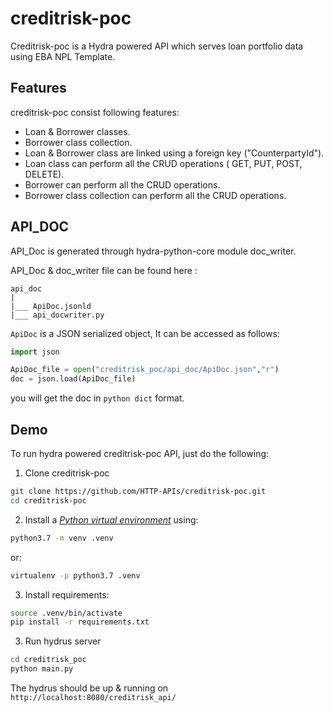 # creditrisk-poc

Creditrisk-poc is a Hydra powered API which serves loan portfolio data using EBA NPL Template.

## Features
creditrisk-poc consist following features:
* Loan & Borrower classes.
* Borrower class collection.
* Loan & Borrower class are linked using a foreign key ("CounterpartyId").
* Loan class can perform all the CRUD operations ( GET, PUT, POST, DELETE).
* Borrower can perform all the CRUD operations.
* Borrower class collection can perform all the CRUD operations.

## API_DOC
API_Doc is generated through hydra-python-core module doc_writer.

API_Doc & doc_writer file can be found here :
```
api_doc
|
|___ ApiDoc.jsonld
|___ api_docwriter.py
```
`ApiDoc` is a JSON serialized object, It can be accessed as follows:
```python
import json

ApiDoc_file = open("creditrisk_poc/api_doc/ApiDoc.json","r")
doc = json.load(ApiDoc_file)
```
you will get the doc in `python dict` format.

## Demo
To run hydra powered creditrisk-poc API, just do the following:
1) Clone creditrisk-poc
```bash
git clone https://github.com/HTTP-APIs/creditrisk-poc.git
cd creditrisk-poc
```
2. Install a [*Python virtual environment*](https://packaging.python.org/guides/installing-using-pip-and-virtual-environments/) using:
```bash
python3.7 -m venv .venv
```
or:
```bash
virtualenv -p python3.7 .venv
```

3. Install requirements:
```bash
source .venv/bin/activate
pip install -r requirements.txt
```
3) Run hydrus server 
```bash
cd creditrisk_poc
python main.py
```
The hydrus should be up & running on `http://localhost:8080/creditrisk_api/`
